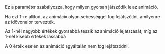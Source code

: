 Ez a paraméter szabályozza, hogy milyen gyorsan játszódik le az animáció.

Ha ezt 1-re állítod, az animáció olyan sebességgel fog lejátszódni, amilyenre az idővonalon tervezték.

Az 1-nél nagyobb értékek gyorsabbá teszik az animáció lejátszását, míg az 1-nél kisebb értékek lassabbá.

A 0 érték esetén az animáció egyáltalán nem fog lejátszódni.